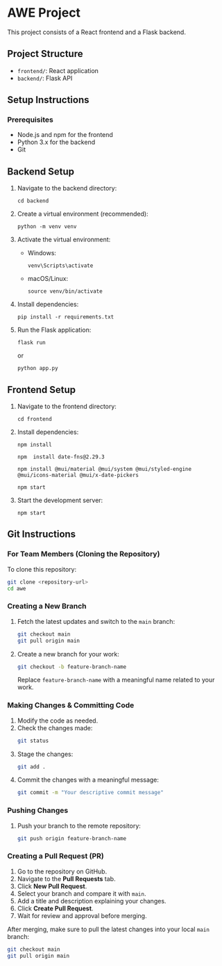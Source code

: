 # AWE Project

This project consists of a React frontend and a Flask backend.

## Project Structure

- `frontend/`: React application
- `backend/`: Flask API

## Setup Instructions

### Prerequisites
- Node.js and npm for the frontend
- Python 3.x for the backend
- Git

## Backend Setup

1. Navigate to the backend directory:
   ```
   cd backend
   ```

2. Create a virtual environment (recommended):
   ```
   python -m venv venv
   ```

3. Activate the virtual environment:
   - Windows:
     ```
     venv\Scripts\activate
     ```
   - macOS/Linux:
     ```
     source venv/bin/activate
     ```

4. Install dependencies:
   ```
   pip install -r requirements.txt
   ```

5. Run the Flask application:
   ```
   flask run
   ```
   or
   ```
   python app.py
   ```

## Frontend Setup

1. Navigate to the frontend directory:
   ```
   cd frontend
   ```

2. Install dependencies:
   ```
   npm install

   npm  install date-fns@2.29.3 

   npm install @mui/material @mui/system @mui/styled-engine @mui/icons-material @mui/x-date-pickers

   npm start
   ```

3. Start the development server:
   ```
   npm start
   ```

## Git Instructions

### For Team Members (Cloning the Repository)

To clone this repository:
```bash
git clone <repository-url>
cd awe
```

### Creating a New Branch

1. Fetch the latest updates and switch to the `main` branch:
   ```bash
   git checkout main
   git pull origin main
   ```

2. Create a new branch for your work:
   ```bash
   git checkout -b feature-branch-name
   ```
   Replace `feature-branch-name` with a meaningful name related to your work.

### Making Changes & Committing Code

1. Modify the code as needed.
2. Check the changes made:
   ```bash
   git status
   ```
3. Stage the changes:
   ```bash
   git add .
   ```
4. Commit the changes with a meaningful message:
   ```bash
   git commit -m "Your descriptive commit message"
   ```

### Pushing Changes

1. Push your branch to the remote repository:
   ```bash
   git push origin feature-branch-name
   ```

### Creating a Pull Request (PR)

1. Go to the repository on GitHub.
2. Navigate to the **Pull Requests** tab.
3. Click **New Pull Request**.
4. Select your branch and compare it with `main`.
5. Add a title and description explaining your changes.
6. Click **Create Pull Request**.
7. Wait for review and approval before merging.

After merging, make sure to pull the latest changes into your local `main` branch:
```bash
git checkout main
git pull origin main
```


